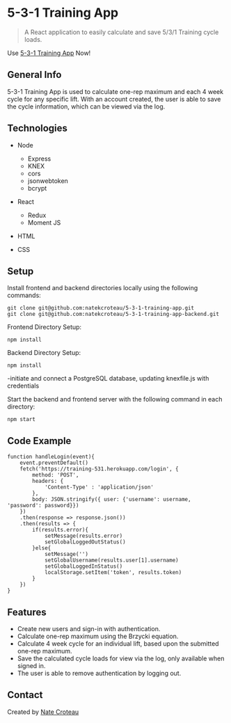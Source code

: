 # 5-3-1 Training App

> A React application to easily calculate and save 5/3/1 Training cycle loads.

Use [5-3-1 Training App](https://training-531-app.web.app/) Now!

## General Info

5-3-1 Training App is used to calculate one-rep maximum and each 4 week cycle for any specific lift. With an account created, the user is able to save the cycle information, which can be viewed via the log.

## Technologies

* Node 
  * Express
  * KNEX
  * cors
  * jsonwebtoken
  * bcrypt

* React 
  * Redux
  * Moment JS

* HTML
* CSS


## Setup
Install frontend and backend directories locally using the following commands:
```
git clone git@github.com:natekcroteau/5-3-1-training-app.git
git clone git@github.com:natekcroteau/5-3-1-training-app-backend.git
```

Frontend Directory Setup:
```
npm install
```

Backend Directory Setup:
```
npm install
```
-initiate and connect a PostgreSQL database, updating knexfile.js with credentials



Start the backend and frontend server with the following command in each directory:
```
npm start
```


## Code Example
```
function handleLogin(event){
    event.preventDefault()
    fetch('https://training-531.herokuapp.com/login', {
        method: 'POST',
        headers: {
            'Content-Type' : 'application/json'
        },
        body: JSON.stringify({ user: {'username': username, 'password': password}})
    })
    .then(response => response.json())
    .then(results => {
        if(results.error){
            setMessage(results.error)
            setGlobalLoggedOutStatus()
        }else{
            setMessage('')
            setGlobalUsername(results.user[1].username)
            setGlobalLoggedInStatus()
            localStorage.setItem('token', results.token)
        }
    })
}
```


## Features
* Create new users and sign-in with authentication.
* Calculate one-rep maximum using the Brzycki equation.
* Calculate 4 week cycle for an individual lift, based upon the submitted one-rep maximum.
* Save the calculated cycle loads for view via the log, only available when signed in.
* The user is able to remove authentication by logging out.

## Contact
Created by [Nate Croteau](https://github.com/natekcroteau)
